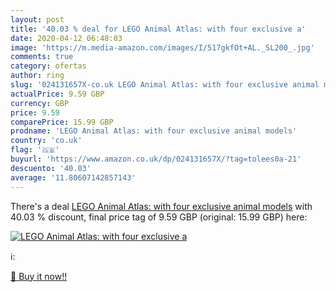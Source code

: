 ```yaml
---
layout: post
title: '40.03 % deal for LEGO Animal Atlas: with four exclusive a'
date: 2020-04-12 06:48:03
image: 'https://m.media-amazon.com/images/I/517gkfOt+AL._SL200_.jpg'
comments: true
category: ofertas
author: ring
slug: '024131657X-co.uk LEGO Animal Atlas: with four exclusive animal models'
actualPrice: 9.59 GBP
currency: GBP
price: 9.59
comparePrice: 15.99 GBP
prodname: 'LEGO Animal Atlas: with four exclusive animal models'
country: 'co.uk'
flag: '🇬🇧'
buyurl: 'https://www.amazon.co.uk/dp/024131657X/?tag=tolees0a-21'
descuento: '40.03'
average: '11.80607142857143'
---
```


There's a deal [LEGO Animal Atlas: with four exclusive animal models](https://www.amazon.co.uk/dp/024131657X/?tag=tolees0a-21)  with  40.03 % discount, final price tag of  9.59 GBP (original: 15.99 GBP) here:

[![LEGO Animal Atlas: with four exclusive a](https://m.media-amazon.com/images/I/517gkfOt+AL._SL200_.jpg)](https://www.amazon.co.uk/dp/024131657X/?tag=tolees0a-21)

ℹ️:


[🛒 Buy it now!!](https://www.amazon.co.uk/dp/024131657X/?tag=tolees0a-21)
